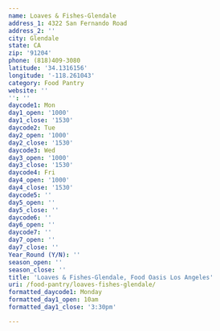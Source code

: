 ```yaml
---
name: Loaves & Fishes-Glendale
address_1: 4322 San Fernando Road
address_2: ''
city: Glendale
state: CA
zip: '91204'
phone: (818)409-3080
latitude: '34.1316156'
longitude: '-118.261043'
category: Food Pantry
website: ''
'': ''
daycode1: Mon
day1_open: '1000'
day1_close: '1530'
daycode2: Tue
day2_open: '1000'
day2_close: '1530'
daycode3: Wed
day3_open: '1000'
day3_close: '1530'
daycode4: Fri
day4_open: '1000'
day4_close: '1530'
daycode5: ''
day5_open: ''
day5_close: ''
daycode6: ''
day6_open: ''
daycode7: ''
day7_open: ''
day7_close: ''
Year_Round (Y/N): ''
season_open: ''
season_close: ''
title: 'Loaves & Fishes-Glendale, Food Oasis Los Angeles'
uri: /food-pantry/loaves-fishes-glendale/
formatted_daycode1: Monday
formatted_day1_open: 10am
formatted_day1_close: '3:30pm'

---
```


